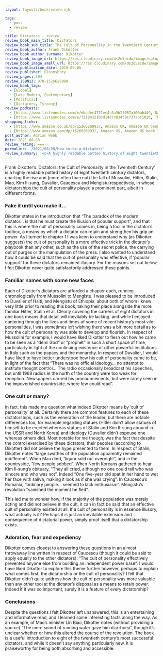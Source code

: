 ```yaml
---
layout: layouts/bookreview.njk

tags:
  - post
  - review

title: Dictators - review
review_book_main_title: Dictators
review_book_sub_title: The Cult of Personality in the Twentieth Century
review_book_author: Frank Dikötter
review_book_author_surname: Dikötter
review_book_image_url: https://res.cloudinary.com/ds2o5ecdw/image/upload/acovers/1526626993.02._SCL_.jpg
review_book_image_small_url: https://res.cloudinary.com/ds2o5ecdw/image/upload/acovers/1526626993.02._SCM_.jpg
review_publication_date: 2019-09-05
review_publisher: Bloomsbury
review_pages: 304
review_ISBN13: 978-1526626998
review_book_tags:
  - [Global]
  - [Late Modern, Contemporary]
  - [Political]
  - [Dictators, Tyranny]
review_podcasts:
  - [https://www.listennotes.com/e/ebadec4771ec4c0a9b2f057a100ab449, Dan Snow‘s History Hit, What Makes a Dictator with Frank Dikötter]
  - [https://www.listennotes.com/e/7219412189d1487d83430c737abf1020, The Book Club, Frank Dikötter How To Be A Dictator]
shopping_links:
  - [https://www.amazon.co.uk/dp/1526626993/, Amazon UK, Amazon UK book link]
  - [https://www.amazon.com/dp/1526626993/, Amazon US, Amazon US book link]
post_author: Adrian Webb
date: 2021-08-08
review_rating: ★★★☆☆
permalink: '/2021/08/08/how-to-be-a-dictator/'
review_summary: '<p>A highly readable potted history of eight twentieth century dictators, in whose dictatorships the cult of personality played a prominent part.</p><p>While it doesn’t say anything particularly new, it is praiseworthy for being both absorbing and accessible.</p>'
---
```

Frank Dikotter’s ‘Dictators: the Cult of Personality in the Twentieth Century’ is a highly readable potted history of eight twentieth century dictators, charting the rise and (more often than not) the fall of Mussolini, Hitler, Stalin, Mao, Kim Il-sung, Duvalier, Caucescu and Mengistu respectively, in whose dictatorships the cult of personality played a prominent part, albeit in different forms.

### Fake it until you make it…

Dikotter states in the introduction that “The paradox of the modern dictator… is that he must create the illusion of popular support”, and that this is where the cult of personality comes in, being a tool in the dictator’s toolbox, a means by which a dictator can retain and strengthen his grip on power. As I turned to chapter 1 I was keen to understand why (as Dikotter suggests) the cult of personality is a more effective trick in the dictator’s playbook than any other, such as the use of the secret police, the carrying out of purges or the manipulation of the press. I also wanted to understand how it could be said that the cult of personality was effective, if ‘popular support’ for these dictators remained illusory. For the reasons set out below, I felt Dikotter never quite satisfactorily addressed these points.

### Familiar names with some new faces

Each of Dikotter’s dictators are afforded a chapter each, running chronologically from Mussolini to Mengistu. I was pleased to be introduced to Duvalier of Haiti, and Mengistu of Ethiopia, about both of whom I knew very little prior to reading this book, taking their place alongside the more familiar Hitler, Stalin et al. Clearly covering the careers of eight dictators in one book means that detail will inevitably be lacking, and while I enjoyed cantering through the lives and times of some of recent history’s most vile personalities, I was sometimes left wishing there was a bit more detail as to how the cult of personality was able to develop and flourish. In respect of Mussolini for example, I would have liked Dikotter to flesh out how he came to be seen as a “demi God” or “prophet” in such a short space of time, particularly in light of the continuing existence of other powerful institutions in Italy such as the papacy and the monarchy. In respect of Duvalier, I would have liked to have better understood how his cult of personality came to be, in light of the fact that “There was no official ideology… no attempt to institute thought control… The radio occasionally broadcast his speeches, but until 1968 radios in the north of the country were too weak for reception. Newspapers carried his pronouncements, but were rarely seen in the impoverished countryside, where few could read”.

### One cult or many?

In fact, this made me question what indeed Dikotter means by ‘cult of personality’ at all. Certainly there are common features to each of these dictatorships, such as the veneration of the leader, but there are notable differences too, for example regarding statues (Hitler didn’t allow statues of himself to be erected whereas statues of Stalin and Kim Il-sung abound in the USSR and North Korea) and ideology (Duvalier didn’t espouse one whereas others did). Most notable for me though, was the fact that despite the control exercised by these dictators, their peoples (according to Dikotter) did not believe the hype presented to them. In respect of Stalin, Dikotter notes “large swathes of the population apparently remained indifferent”. When Mao died, “liquor sold out overnight”, and in the countryside, “few people sobbed”. When North Koreans gathered to hear Kim Il-sung’s obituary, “They all cried, although no one could tell who was sincere and who was not”. Indeed “One five-year old spat in her hand to wet her face with saliva, making it look as if she was crying”. In Caucescu’s Romania, “ordinary people… seemed to lack enthusiasm”. Mengistu’s revolution “vanished the moment he fled”.

This led me to wonder how, if the majority of the population was merely acting and did not believe in the cult, it can in fact be said that an effective cult of personality existed at all. If a cult of personality is in essence illusory, what actually is it? Perhaps it is just an inevitable extension and consequence of dictatorial power, simply proof itself that a dictatorship exists.

### Adoration, fear and expediency

Dikotter comes closest to answering these questions in an almost throwaway line written in respect of Caucescu (though it could be said to apply equally to the other dictators): “The cult of personality effectively prevented anyone else from building an independent power base”. I would have liked Dikotter to explore this theme further however, perhaps to explain what comes first, the dictatorship or the cult of personality? I felt that Dikotter didn’t quite address how the cult of personality was more valuable than any other tool at the dictator’s disposal as a means to retain power. Indeed if it was so important, surely it is a feature of every dictatorship?

### Conclusions

Despite the questions I felt Dikotter left unanswered, this is an entertaining and informative read, and I learned some interesting facts along the way. As an example, of Mao’s minister Lin Biao, Dikotter notes (without providing a source) “The mere sound of running water gave him diarrhoea”, though it’s unclear whether or how this altered the course of the revolution. The book is a useful introduction to eight of the twentieth century’s most successful dictators, and while it doesn’t say anything particularly new, it is praiseworthy for being both absorbing and accessible.